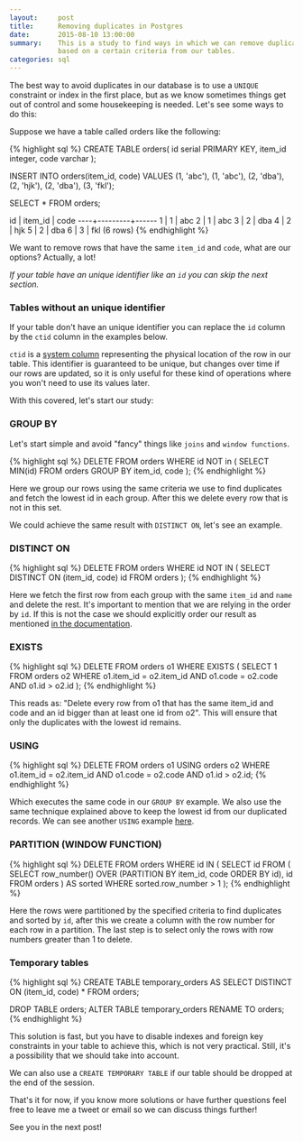 ```yaml
---
layout:     post
title:      Removing duplicates in Postgres
date:       2015-08-10 13:00:00
summary:    This is a study to find ways in which we can remove duplicate rows
            based on a certain criteria from our tables.
categories: sql
---
```


The best way to avoid duplicates in our database is to use a `UNIQUE` constraint
or index in the first place, but as we know sometimes things get out of control
and some housekeeping is needed. Let's see some ways to do this:

Suppose we have a table called orders like the following:

{% highlight sql %}
CREATE TABLE orders(
  id serial PRIMARY KEY,
  item_id integer,
  code varchar
);

INSERT INTO orders(item_id, code)
VALUES (1, 'abc'),
       (1, 'abc'),
       (2, 'dba'),
       (2, 'hjk'),
       (2, 'dba'),
       (3, 'fkl');

SELECT * FROM orders;

 id | item_id | code
----+---------+------
  1 |       1 | abc
  2 |       1 | abc
  3 |       2 | dba
  4 |       2 | hjk
  5 |       2 | dba
  6 |       3 | fkl
(6 rows)
{% endhighlight %}

We want to remove rows that have the same `item_id` and `code`, what are our
options? Actually, a lot!

*If your table have an unique identifier like an `id` you can skip the next
section.*

### Tables without an unique identifier

If your table don't have an unique identifier you can replace the `id` column by
the `ctid` column in the examples below.

`ctid` is a [system column](http://www.postgresql.org/docs/9.4/static/ddl-system-columns.html)
representing the physical location of the row in our table. This
identifier is guaranteed to be unique, but changes over time if our rows are
updated, so it is only useful for these kind of operations where you won't need
to use its values later.

With this covered, let's start our study:

### GROUP BY
Let's start simple and avoid "fancy" things like `joins` and `window functions`.

{% highlight sql %}
DELETE
FROM orders
WHERE id NOT in (
  SELECT MIN(id)
  FROM orders
  GROUP BY item_id, code
);
{% endhighlight %}

Here we group our rows using the same criteria we use to find duplicates and
fetch the lowest id in each group. After this we delete every row that is not
in this set.

We could achieve the same result with `DISTINCT ON`, let's see an example.

### DISTINCT ON

{% highlight sql %}
DELETE
FROM orders
WHERE id NOT IN (
  SELECT DISTINCT ON (item_id, code) id
  FROM orders
);
{% endhighlight %}

Here we fetch the first row from each group with the same `item_id` and
`name` and delete the rest. It's important to mention that we are relying in the
order by `id`. If this is not the case we should explicitly order our result as
mentioned [in the
documentation](http://www.postgresql.org/docs/9.0/static/sql-select.html#SQL-DISTINCT).

### EXISTS

{% highlight sql %}
DELETE
FROM orders o1
WHERE EXISTS (
  SELECT 1
  FROM orders o2
  WHERE o1.item_id = o2.item_id AND
        o1.code = o2.code AND
        o1.id > o2.id
);
{% endhighlight %}

This reads as: "Delete every row from o1 that has the same item_id and code and
an id bigger than at least one id from o2". This will ensure that only the
duplicates with the lowest id remains.

### USING

{% highlight sql %}
DELETE
FROM orders o1 USING orders o2
WHERE o1.item_id = o2.item_id AND
      o1.code = o2.code AND
      o1.id > o2.id;
{% endhighlight %}

Which executes the same code in our `GROUP BY` example. We also use the same
technique explained above to keep the lowest id from our duplicated records.
We can see another `USING` example
[here](http://www.postgresql.org/docs/9.4/static/sql-delete.html#AEN78458).

### PARTITION (WINDOW FUNCTION)

{% highlight sql %}
DELETE
FROM orders
WHERE id IN (
  SELECT id
  FROM (
   SELECT row_number() OVER (PARTITION BY item_id, code ORDER BY id),
          id
   FROM orders
  ) AS sorted
  WHERE sorted.row_number > 1
);
{% endhighlight %}

Here the rows were partitioned by the specified criteria to find duplicates
and sorted by `id`, after this we create a column with the row
number for each row in a partition. The last step is to select only the rows
with row numbers greater than 1 to delete.

### Temporary tables

{% highlight sql %}
CREATE TABLE temporary_orders AS
  SELECT DISTINCT ON (item_id, code) * FROM orders;

DROP TABLE orders;
ALTER TABLE temporary_orders RENAME TO orders;
{% endhighlight %}

This solution is fast, but you have to disable indexes and foreign key constraints
in your table to achieve this, which is not very practical. Still, it's a
possibility that we should take into account.

We can also use a `CREATE TEMPORARY TABLE` if our table should be dropped at the
end of the session.

That's it for now, if you know more solutions or have further questions
feel free to leave me a tweet or email so we can discuss things further!

See you in the next post!
